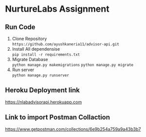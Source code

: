 # NurtureLabs Assignment

## Run Code
1. Clone Repository <br/>
```https://github.com/ayushkaneria11/advisor-api.git```
1. Install All dependensise <br/>
```pip install -r requirements.txt```
1. Migrate Database <br/>
```python manage.py makemigrations```
```python manage.py migrate```
1. Run server <br/>
```python manage.py runserver```

## Heroku Deployment link
https://nlabadvisorapi.herokuapp.com

## Link to import Postman Collaction 
https://www.getpostman.com/collections/6e9b254a759a9a43b3b7
